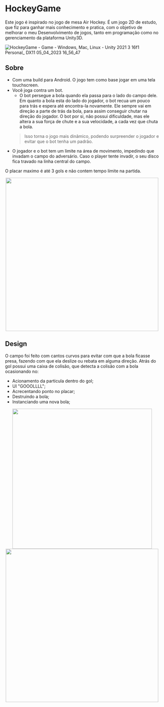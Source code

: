 # HockeyGame
Este jogo é inspirado no jogo de mesa Air Hockey.
É um jogo 2D de estudo, que fiz para ganhar mais conhecimento e pratica, com o objetivo de melhorar o meu Desenvolvimento de jogos, tanto em programação como
no gerenciamento da plataforma Unity3D.

![HockeyGame - Game - Windows, Mac, Linux - Unity 2021 3 16f1 Personal_ _DX11_ 05_04_2023 16_56_47](https://user-images.githubusercontent.com/107483658/230206480-e4411338-8088-4f51-9441-ceaa4c04131a.png)

## Sobre
- Com uma build para Android. O jogo tem como base jogar em uma tela touchscreen.
- Você joga contra um bot.
  - O bot persegue a bola quando ela passa para o lado do campo dele. Em quanto a bola esta do lado do jogador, o bot recua um pouco para trás e espera até encontra-la 
  novamente. Ele sempre vai em direção a parte de trás da bola, para assim conseguir chutar na direção do jogador. O bot por si, não possui dificuldade, mas
  ele altera a sua força de chute e a sua velocidade, a cada vez que chuta a bola.
  > Isso torna o jogo mais dinâmico, podendo surpreender o jogador e evitar que o bot tenha um padrão.
- O jogador e o bot tem um limite na área de movimento, impedindo que invadam o campo do adversário. Caso o player tente invadir, o seu disco fica travado na linha central do campo.

O placar maximo é até 3 gols e não contem tempo limite na partida.

<div align="center" style="color: red ;">
    <img src= https://user-images.githubusercontent.com/107483658/230393265-acea757e-6113-4763-873e-19282107cc41.gif width=500px />
</div>

## Design
O campo foi feito com cantos curvos para evitar com que a bola ficasse presa, fazendo com que ela deslize ou rebata em alguma direção.
Atrás do gol possui uma caixa de colisão, que detecta a colisão com a bola ocasionando no:
  - Acionamento da particula dentro do gol;
  - UI "GOOOLLLL";
  - Acrecentando ponto no placar;
  - Destruindo a bola;
  - Instanciando uma nova bola;

<div align="center">
    <img src= https://user-images.githubusercontent.com/107483658/230357698-9063c1bf-65cd-469f-8f39-b2e5fb2897fb.png width=457px />
    <img src= https://user-images.githubusercontent.com/107483658/230387565-e48128b2-4a34-4597-9b49-3d3a6f37e3c5.png width=500px />
</div>
